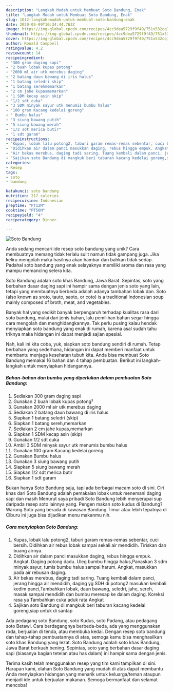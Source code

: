 ```yaml
---
description: "Langkah Mudah untuk Membuat Soto Bandung, Enak"
title: "Langkah Mudah untuk Membuat Soto Bandung, Enak"
slug: 1012-langkah-mudah-untuk-membuat-soto-bandung-enak
date: 2020-05-09T10:34:44.763Z
image: https://img-global.cpcdn.com/recipes/4cc9dea5729f9f49/751x532cq70/soto-bandung-foto-resep-utama.jpg
thumbnail: https://img-global.cpcdn.com/recipes/4cc9dea5729f9f49/751x532cq70/soto-bandung-foto-resep-utama.jpg
cover: https://img-global.cpcdn.com/recipes/4cc9dea5729f9f49/751x532cq70/soto-bandung-foto-resep-utama.jpg
author: Ronald Campbell
ratingvalue: 4.2
reviewcount: 14
recipeingredient:
- "300 gram daging sapi"
- "2 buah lobak kupas potong"
- "2000 ml air utk merebus daging"
- "2 batang daun bawang di iris halus"
- "1 batang seledri skip"
- "1 batang serehmemarkan"
- "2 cm jahe kupasmemarkan"
- "1 SDM kecap asin skip"
- "1/2 sdt cuka"
- "3 SDM minyak sayur utk menumis bumbu halus"
- "100 gram Kacang kedelai goreng"
- " Bumbu halus"
- "3 siung bawang putih"
- "5 siung bawang merah"
- "1/2 sdt merica butir"
- "1 sdt garam"
recipeinstructions:
- "Kupas, lobak lalu potong2, taburi garam remas-remas sebentar, cuci bersih. Didihkan air rebus lobak sampai sekali air mendidih. Tiriskan dan buang airnya."
- "Didihkan air dalam panci masukkan daging, rebus hingga empuk. Angkat. Daging potong dadu. Uleg bumbu hingga halus,Panaskan 3 sdm minyak sayur, tumis bumbu halus sampai harum. Angkat, masukkan pada air rebusan daging."
- "Air bekas merebus, daging tadi saring. Tuang kembali dalam panci, jerang hingga air mendidih, daging yg SDH di potong2 masukan kembali kedlm panci,Tambahkan lobak, daun bawang, seledri, jahe, sereh, masak sampai mendidih dan bumbu meresap ke dalam daging. Koreksi rasa ya Tambahkan cuka aduk rata Angkat"
- "Sajikan soto Bandung di mangkuk beri taburan kacang kedelai goreng,siap untuk di santap"
categories:
- Resep
tags:
- soto
- bandung

katakunci: soto bandung 
nutrition: 217 calories
recipecuisine: Indonesian
preptime: "PT12M"
cooktime: "PT56M"
recipeyield: "4"
recipecategory: Dinner

---
```



![Soto Bandung](https://img-global.cpcdn.com/recipes/4cc9dea5729f9f49/751x532cq70/soto-bandung-foto-resep-utama.jpg)

Anda sedang mencari ide resep soto bandung yang unik? Cara membuatnya memang tidak terlalu sulit namun tidak gampang juga. Jika keliru mengolah maka hasilnya akan hambar dan bahkan tidak sedap. Padahal soto bandung yang enak selayaknya memiliki aroma dan rasa yang mampu memancing selera kita.

Soto Bandung adalah soto khas Bandung, Jawa Barat. Sepintas, soto yang berbahan dasar daging sapi ini hampir sama dengan jenis soto yang lain, tetapi yang membuatnya berbeda adalah adanya tambahan lobak dan. Soto (also known as sroto, tauto, saoto, or coto) is a traditional Indonesian soup mainly composed of broth, meat, and vegetables.

Banyak hal yang sedikit banyak berpengaruh terhadap kualitas rasa dari soto bandung, mulai dari jenis bahan, lalu pemilihan bahan segar hingga cara mengolah dan menghidangkannya. Tak perlu pusing kalau hendak menyiapkan soto bandung yang enak di rumah, karena asal sudah tahu triknya maka hidangan ini dapat menjadi sajian spesial.


Nah, kali ini kita coba, yuk, siapkan soto bandung sendiri di rumah. Tetap berbahan yang sederhana, hidangan ini dapat memberi manfaat untuk membantu menjaga kesehatan tubuh kita. Anda bisa membuat Soto Bandung memakai 16 bahan dan 4 tahap pembuatan. Berikut ini langkah-langkah untuk menyiapkan hidangannya.

<!--inarticleads1-->

##### Bahan-bahan dan bumbu yang diperlukan dalam pembuatan Soto Bandung:

1. Sediakan 300 gram daging sapi
1. Gunakan 2 buah lobak kupas potong²
1. Gunakan 2000 ml air utk merebus daging
1. Sediakan 2 batang daun bawang di iris halus
1. Siapkan 1 batang seledri (skip)
1. Siapkan 1 batang sereh,memarkan
1. Sediakan 2 cm jahe kupas,memarkan
1. Siapkan 1 SDM kecap asin (skip)
1. Gunakan 1/2 sdt cuka
1. Ambil 3 SDM minyak sayur utk menumis bumbu halus
1. Gunakan 100 gram Kacang kedelai goreng
1. Gunakan  Bumbu halus
1. Gunakan 3 siung bawang putih
1. Siapkan 5 siung bawang merah
1. Siapkan 1/2 sdt merica butir
1. Siapkan 1 sdt garam


Bukan hanya Soto Bandung saja, tapi ada berbagai macam soto di sini. Ciri khas dari Soto Bandung adalah pemakaian lobak untuk menemani daging sapi dan masih Menurut saya pribadi Soto Bandung lebih menyerupai sup daripada resep soto lainnya yang. Pengen makan soto kudus di Bandung? Warung Soto yang berada di kawasan Bandung Timur atau lebih tepatnya di Ciburu ini juga bisa dijadikan menu makanmu nih. 

<!--inarticleads2-->

##### Cara menyiapkan Soto Bandung:

1. Kupas, lobak lalu potong2, taburi garam remas-remas sebentar, cuci bersih. Didihkan air rebus lobak sampai sekali air mendidih. Tiriskan dan buang airnya.
1. Didihkan air dalam panci masukkan daging, rebus hingga empuk. Angkat. Daging potong dadu. Uleg bumbu hingga halus,Panaskan 3 sdm minyak sayur, tumis bumbu halus sampai harum. Angkat, masukkan pada air rebusan daging.
1. Air bekas merebus, daging tadi saring. Tuang kembali dalam panci, jerang hingga air mendidih, daging yg SDH di potong2 masukan kembali kedlm panci,Tambahkan lobak, daun bawang, seledri, jahe, sereh, masak sampai mendidih dan bumbu meresap ke dalam daging. Koreksi rasa ya Tambahkan cuka aduk rata Angkat
1. Sajikan soto Bandung di mangkuk beri taburan kacang kedelai goreng,siap untuk di santap


Ada pedagang soto Bandung, soto Kudus, soto Padang, atau pedagang soto Betawi. Cara berdagangnya berbeda-beda, ada yang menggunakan roda, berjualan di tenda, atau membuka kedai. Dengan resep soto bandung dan tahap-tahap pembuatannya di atas, semoga kamu bisa menghasilkan soto khas Bandung yang lezat. Soto Bandung adalah soto khas Bandung, Jawa Barat berkuah bening. Sepintas, soto yang berbahan dasar daging sapi (biasanya bagian tetelan atau has dalam) ini hampir sama dengan jenis. 

Terima kasih telah menggunakan resep yang tim kami tampilkan di sini. Harapan kami, olahan Soto Bandung yang mudah di atas dapat membantu Anda menyiapkan hidangan yang menarik untuk keluarga/teman ataupun menjadi ide untuk berjualan makanan. Semoga bermanfaat dan selamat mencoba!
